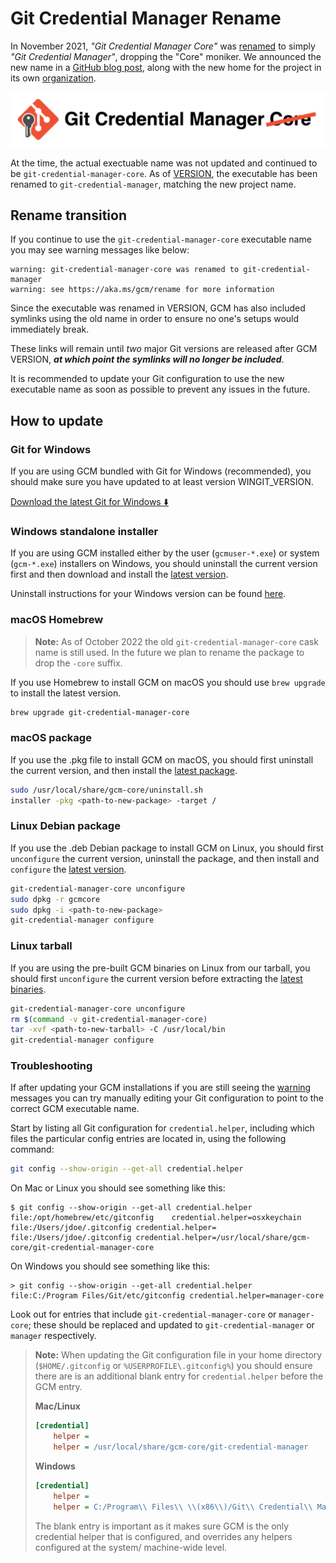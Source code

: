 # Git Credential Manager Rename

In November 2021, _"Git Credential Manager Core"_ was [renamed][rename-pr] to
simply _"Git Credential Manager"_, dropping the "Core" moniker. We announced the
new name in a [GitHub blog post][rename-blog], along with the new home for the
project in its own [organization][gcm-org].

![Git Credential Manager Core renamed](img/gcmcore-rename.png)

At the time, the actual exectuable name was not updated and continued to be
`git-credential-manager-core`. As of [VERSION][rename-ver], the executable has
been renamed to `git-credential-manager`, matching the new project name.

## Rename transition

If you continue to use the `git-credential-manager-core` executable name you may
see warning messages like below:

```console
warning: git-credential-manager-core was renamed to git-credential-manager
warning: see https://aka.ms/gcm/rename for more information
```

Since the executable was renamed in VERSION, GCM has also included symlinks
using the old name in order to ensure no one's setups would immediately break.

These links will remain until _two_ major Git versions are released after GCM
VERSION, _**at which point the symlinks will no longer be included**_.

It is recommended to update your Git configuration to use the new executable
name as soon as possible to prevent any issues in the future.

## How to update

### Git for Windows

If you are using GCM bundled with Git for Windows (recommended), you should make
sure you have updated to at least version WINGIT_VERSION.

[Download the latest Git for Windows ⬇️][git-windows]

### Windows standalone installer

If you are using GCM installed either by the user (`gcmuser-*.exe`) or system
(`gcm-*.exe`) installers on Windows, you should uninstall the current version
first and then download and install the [latest version][gcm-latest].

Uninstall instructions for your Windows version can be found
[here][win-standalone-instr].

### macOS Homebrew

> **Note:** As of October 2022 the old `git-credential-manager-core` cask name
> is still used. In the future we plan to rename the package to drop the `-core`
> suffix.

If you use Homebrew to install GCM on macOS you should use `brew upgrade` to
install the latest version.

```sh
brew upgrade git-credential-manager-core
```

### macOS package

If you use the .pkg file to install GCM on macOS, you should first uninstall the
current version, and then install the [latest package][gcm-latest].

```sh
sudo /usr/local/share/gcm-core/uninstall.sh
installer -pkg <path-to-new-package> -target /
```

### Linux Debian package

If you use the .deb Debian package to install GCM on Linux, you should first
`unconfigure` the current version, uninstall the package, and then install and
`configure` the [latest version][gcm-latest].

```sh
git-credential-manager-core unconfigure
sudo dpkg -r gcmcore
sudo dpkg -i <path-to-new-package>
git-credential-manager configure
```

### Linux tarball

If you are using the pre-built GCM binaries on Linux from our tarball, you
should first `unconfigure` the current version before extracting the [latest
binaries][gcm-latest].

```sh
git-credential-manager-core unconfigure
rm $(command -v git-credential-manager-core)
tar -xvf <path-to-new-tarball> -C /usr/local/bin
git-credential-manager configure
```

### Troubleshooting

If after updating your GCM installations if you are still seeing the
[warning][warnings] messages you can try manually editing your Git configuration
to point to the correct GCM executable name.

Start by listing all Git configuration for `credential.helper`, including which
files the particular config entries are located in, using the following command:

```sh
git config --show-origin --get-all credential.helper
```

On Mac or Linux you should see something like this:

<!-- markdownlint-disable MD010 -->
```shell-session
$ git config --show-origin --get-all credential.helper
file:/opt/homebrew/etc/gitconfig	credential.helper=osxkeychain
file:/Users/jdoe/.gitconfig	credential.helper=
file:/Users/jdoe/.gitconfig	credential.helper=/usr/local/share/gcm-core/git-credential-manager-core
```

On Windows you should see something like this:

```shell-session
> git config --show-origin --get-all credential.helper
file:C:/Program Files/Git/etc/gitconfig	credential.helper=manager-core
```
<!-- markdownlint-enable MD010 -->

Look out for entries that include `git-credential-manager-core` or
`manager-core`; these should be replaced and updated to `git-credential-manager`
or `manager` respectively.

> **Note:** When updating the Git configuration file in your home directory
> (`$HOME/.gitconfig` or `%USERPROFILE\.gitconfig%`) you should ensure there are
> is an additional blank entry for `credential.helper` before the GCM entry.
>
> **Mac/Linux**
>
> ```ini
> [credential]
>     helper =
>     helper = /usr/local/share/gcm-core/git-credential-manager
> ```
>
> **Windows**
>
> ```ini
> [credential]
>     helper =
>     helper = C:/Program\\ Files\\ \\(x86\\)/Git\\ Credential\\ Manager/git-credential-manager.exe
> ```
>
> The blank entry is important as it makes sure GCM is the only credential
> helper that is configured, and overrides any helpers configured at the system/
> machine-wide level.

[rename-pr]: https://github.com/GitCredentialManager/git-credential-manager/pull/541
[rename-blog]: https://github.blog/2022-04-07-git-credential-manager-authentication-for-everyone/#universal-git-authentication
[gcm-org]: https://github.com/GitCredentialManager
[rename-ver]: https://github.com/GitCredentialManager/git-credential-manager/releases
[git-windows]: https://git-scm.com/download/win
[gcm-latest]: https://aka.ms/gcm/latest
[warnings]: #rename-transition
[win-standalone-instr]: ../README.md#standalone-installation
